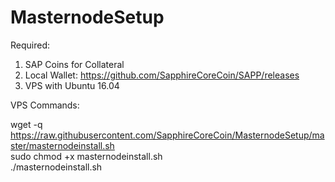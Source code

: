 # MasternodeSetup

Required:
1. SAP Coins for Collateral
2. Local Wallet: https://github.com/SapphireCoreCoin/SAPP/releases
3. VPS with Ubuntu 16.04

VPS Commands:

wget -q https://raw.githubusercontent.com/SapphireCoreCoin/MasternodeSetup/master/masternodeinstall.sh <br>
sudo chmod +x masternodeinstall.sh <br>
./masternodeinstall.sh
